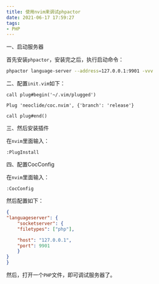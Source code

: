 ```yaml
---
title: 使用nvim来调试phpactor
date: 2021-06-17 17:59:27
tags:
- PHP
---
```


一、启动服务器

首先安装`phpactor`，安装完之后，执行启动命令：

```bash
phpactor language-server --address=127.0.0.1:9901 -vvv
```

二、配置`init.vim`如下：

```vim
call plug#begin('~/.vim/plugged')

Plug 'neoclide/coc.nvim', {'branch': 'release'}

call plug#end()
```

三、然后安装插件

在`nvim`里面输入：

```vim
:PlugInstall
```

四、配置CocConfig

在`nvim`里面输入：

```vim
:CocConfig
```

然后配置如下：

```json
{
"languageserver": {
    "socketserver": {
    "filetypes": ["php"],

    "host": "127.0.0.1",
    "port": 9901
    }
}
}
```

然后，打开一个`PHP`文件，即可调试服务器了。

